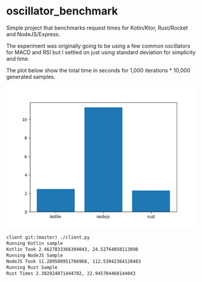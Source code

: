 # oscillator_benchmark

Simple project that benchmarks request times for Kotin/Ktor, Rust/Rocket and NodeJS/Express.

The experiment was originally going to be using a few common oscillators for MACD and RSI but I settled
on just using standard deviation for simplicity and time. 


The plot below show the total time in seconds for 1,000 iterations * 10,000 generated samples.  

![Time in seconds for each framework](times.png)


```shell
client git:(master) ./client.py
Running Kotlin sample
Kotlin Took 2.4627833366394043, 24.52764058113098
Running NodeJS Sample
NodeJS Took 11.289500951766968, 112.53042364120483
Running Rust Sample
Rust Times 2.302924871444702, 22.945704460144043

```
